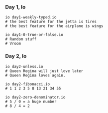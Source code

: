 ### Day 1, Io ###
```
io day1-weakly-typed.io
# the best feature for the jetta is tires
# the best feature for the airplane is wings
```

```
io day1-0-true-or-false.io
# Random stuff
# Vroom
```

### Day 2, Io ###
```
io day2-unless.io
# Queen Regina will just love later
# Queen Regina loves again.
```

```
io day2-fibonacci.io 
# 1 1 2 3 5 8 13 21 34 55
```

```
io day2-zero-denominator.io
# 5 / 0 = a huge number
# 8 / 4 = 2
```

